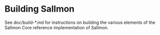 Building Sallmon
================

See doc/build-*.md for instructions on building the various
elements of the Sallmon Core reference implementation of Sallmon.
